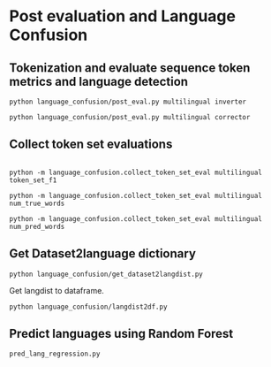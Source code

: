 # Post evaluation and Language Confusion


## Tokenization and evaluate sequence token metrics and language detection


```
python language_confusion/post_eval.py multilingual inverter

python language_confusion/post_eval.py multilingual corrector
```


## Collect token set evaluations

```

python -m language_confusion.collect_token_set_eval multilingual token_set_f1

python -m language_confusion.collect_token_set_eval multilingual num_true_words

python -m language_confusion.collect_token_set_eval multilingual num_pred_words

```

## Get Dataset2language dictionary

```
python language_confusion/get_dataset2langdist.py
```

Get langdist to dataframe.
```
python language_confusion/langdist2df.py
```

## Predict languages using Random Forest

```
pred_lang_regression.py

```